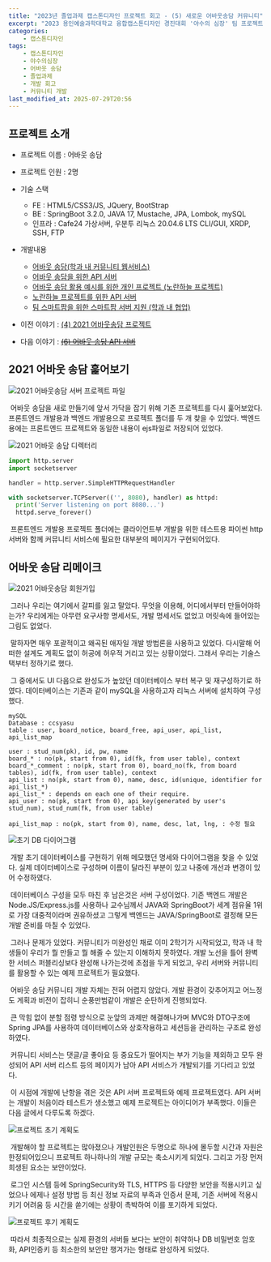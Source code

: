 ```yaml
---
title: "2023년 졸업과제 캡스톤디자인 프로젝트 회고 - (5) 새로운 어바웃송담 커뮤니티"
excerpt: "2023 용인예술과학대학교 융합캡스톤디자인 경진대회 '야수의 심장' 팀 프로젝트 회고"
categories:
    - 캡스톤디자인
tags:
    - 캡스톤디자인
    - 야수의심장
    - 어바웃 송담
    - 졸업과제
    - 개발 회고
    - 커뮤니티 개발
last_modified_at: 2025-07-29T20:56
---
```


## 프로젝트 소개

* 프로젝트 이름 : 어바웃 송담
* 프로젝트 인원 : 2명
* 기술 스택
    * FE : HTML5/CSS3/JS, JQuery, BootStrap
    * BE : SpringBoot 3.2.0, JAVA 17, Mustache, JPA, Lombok, mySQL
    * 인프라 : Cafe24 가상서버, 우분투 리눅스 20.04.6 LTS CLI/GUI, XRDP, SSH, FTP
* 개발내용
    * [어바웃 송담(학과 내 커뮤니티 웹서비스)](https://github.com/godokan/ccsYasu)
    * [어바웃 송담을 위한 API 서버](https://github.com/godokan/ccsApi)
    * [어바웃 송담 활용 예시를 위한 개인 프로젝트 (노란하늘 프로젝트)](https://github.com/godokan/YellowSky)
    * [노란하늘 프로젝트를 위한 API 서버](https://github.com/godokan/YellowSkyAPI)
    * [팀 스마트팜을 위한 스마트팜 서버 지원 (학과 내 협업)](https://github.com/godokan/SmartFarm)

* 이전 이야기 : [(4) 2021 어바웃송담 프로젝트](https://godokan.github.io/캡스톤디자인/야수의심장-회고-4/)
* 다음 이야기 : ~~[(6) 어바웃 송담 API 서버](https://godokan.github.io/캡스톤디자인/야수의심장-회고-6/)~~

## 2021 어바웃 송담 훑어보기

![2021 어바웃송담 서버 프로젝트 파일](/assets/images/ccs_5/project_old_server_ejs.png)

&nbsp;어바웃 송담을 새로 만들기에 앞서 가닥을 잡기 위해 기존 프로젝트를 다시 훑어보았다. 프론트엔드 개발용과 백엔드 개발용으로 프로젝트 폴더를 두 개 찾을 수 있었다. 백엔드용에는 프론트엔드 프로젝트와 동일한 내용이 ejs파일로 저장되어 있었다.

![2021 어바웃 송담 디렉터리](/assets/images/ccs_5/project_old_list.png)

```python
import http.server
import socketserver

handler = http.server.SimpleHTTPRequestHandler

with socketserver.TCPServer(('', 8080), handler) as httpd:
  print('Server listening on port 8080...')
  httpd.serve_forever()

```

&nbsp;프론트엔드 개발용 프로젝트 폴더에는 클라이언트부 개발을 위한 테스트용 파이썬 http서버와 함께 커뮤니티 서비스에 필요한 대부분의 페이지가 구현되어있다.

## 어바웃 송담 리메이크

![2021 어바웃송담 회원가입](/assets/images/ccs_5/project_old_signup.png)

&nbsp;그러나 우리는 여기에서 갈피를 잃고 말았다. 무엇을 이용해, 어디에서부터 만들어야하는가? 우리에게는 아무런 요구사항 명세서도, 개발 명세서도 없었고 머릿속에 들어있는 그림도 없었다.

&nbsp;말하자면 매우 포괄적이고 왜곡된 애자일 개발 방법론을 사용하고 있었다. 다시말해 어떠한 설계도 계획도 없이 허공에 허우적 거리고 있는 상황이었다. 그래서 우리는 기술스택부터 정하기로 했다.

&nbsp;그 중에서도 UI 다음으로 완성도가 높았던 데이터베이스 부터 복구 및 재구성하기로 하였다. 데이터베이스는 기존과 같이 mySQL을 사용하고자 리눅스 서버에 설치하여 구성했다.

```text
mySQL 
Database : ccsyasu
table : user, board_notice, board_free, api_user, api_list, api_list_map

user : stud_num(pk), id, pw, name
board_* : no(pk, start from 0), id(fk, from user table), context
board_*_comment : no(pk, start from 0), board_no(fk, from board tables), id(fk, from user table), context
api_list : no(pk, start from 0), name, desc, id(unique, identifier for api_list_*)
api_list_* : depends on each one of their require.
api_user : no(pk, start from 0), api_key(generated by user's stud_num), stud_num(fk, from user table)

api_list_map : no(pk, start from 0), name, desc, lat, lng, : 수정 필요
```

![초기 DB 다이어그램](/assets/images/ccs_5/project_old_diagram.png)

&nbsp;개발 초기 데이터베이스를 구현하기 위해 메모했던 명세와 다이어그램을 찾을 수 있었다. 실제 데이터베이스로 구성하며 이름이 달라진 부분이 있고 나중에 개선과 변경이 있어 수정하였다.

&nbsp;데이터베이스 구성을 모두 마친 후 남은것은 서버 구성이었다. 기존 백엔드 개발은 Node.JS/Express.js를 사용하나 교수님께서 JAVA와 SpringBoot가 세계 점유율 1위로 가장 대중적이라며 권유하셨고 그렇게 백엔드는 JAVA/SpringBoot로 결정해 모든 개발 준비를 마칠 수 있었다.

&nbsp;그러나 문제가 있었다. 커뮤니티가 미완성인 채로 이미 2학기가 시작되었고, 학과 내 학생들이 우리가 뭘 만들고 뭘 해줄 수 있는지 이해하지 못하였다. 개발 노선을 틀어 완벽한 서비스 퍼블리싱보다 완성해 나가는것에 초점을 두게 되었고, 우리 서버와 커뮤니티를 활용할 수 있는 예제 프로젝트가 필요했다.

&nbsp;어바웃 송담 커뮤니티 개발 자체는 전혀 어렵지 않았다. 개발 환경이 갖추어지고 어느정도 게획과 비전이 잡히니 순풍만범같이 개발은 순탄하게 진행되었다.

&nbsp;큰 막힘 없이 분할 점령 방식으로 눈앞의 과제만 해결해나가며 MVC와 DTO구조에 Spring JPA를 사용하여 데이터베이스와 상호작용하고 세션등을 관리하는 구조로 완성하였다.

&nbsp;커뮤니티 서비스는 댓글/글 좋아요 등 중요도가 떨어지는 부가 기능을 제외하고 모두 완성되어 API 서버 리스트 등의 페이지가 남아 API 서비스가 개발되기를 기다리고 있었다.

&nbsp;이 시점에 개발에 난항을 겪은 것은 API 서버 프로젝트와 예제 프로젝트였다. API 서버는 개발이 처음이라 테스트가 생소했고 예제 프로젝트는 아이디어가 부족했다. 이들은 다음 글에서 다루도록 하겠다.

![프로젝트 초기 계획도](/assets/images/ccs_5/project_plan_old.png)

&nbsp;개발해야 할 프로젝트는 많아졌으나 개발인원은 두명으로 하나에 몰두할 시간과 자원은 한정되어있으니 프로젝트 하나하나의 개발 규모는 축소시키게 되었다. 그리고 가장 먼저 희생된 요소는 보안이었다.

&nbsp;로그인 시스템 등에 SpringSecurity와 TLS, HTTPS 등 다양한 보안을 적용시키고 싶었으나 에제나 설정 방법 등 최신 정보 자료의 부족과 인증서 문제, 기존 서버에 적용시키기 어려움 등 시간을 쏟기에는 상황이 촉박하여 이를 포기하게 되었다.

![프로젝트 후기 계획도](/assets/images/ccs_5/project_plan.png)

&nbsp;따라서 최종적으로는 실제 환경의 서버들 보다는 보안이 취약하나 DB 비밀번호 암호화, API인증키 등 최소한의 보안만 챙겨가는 형태로 완성하게 되었다.
